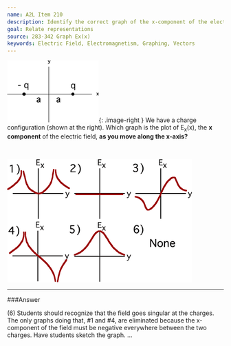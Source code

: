 ```yaml
---
name: A2L Item 210
description: Identify the correct graph of the x-component of the electric field.
goal: Relate representations
source: 283-342 Graph Ex(x)
keywords: Electric Field, Electromagnetism, Graphing, Vectors
---
```


![Item210_fig1.gif](../images/Item210_fig1.gif){: .image-right } We have a charge configuration
(shown at the right). Which graph is the plot of E<sub>x</sub>(x), the
<b>x component</b> of the electric field, <b>as you move along the
x-axis?</b>

<br clear=all>

![Item210_fig2.gif](../images/Item210_fig2.gif)

<hr/>

###Answer

(6) Students should recognize that the field goes singular at the
charges. The only graphs doing that, #1 and #4, are eliminated because
the x-component of the field must be negative everywhere between the two
charges. Have students sketch the graph.
...

